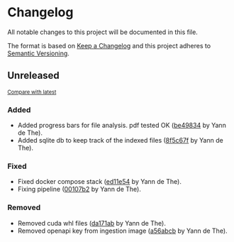 # Changelog

All notable changes to this project will be documented in this file.

The format is based on [Keep a Changelog](http://keepachangelog.com/en/1.0.0/)
and this project adheres to [Semantic Versioning](http://semver.org/spec/v2.0.0.html).

<!-- insertion marker -->
## Unreleased

<small>[Compare with latest](https://github.com/ydethe/rag_indexer/compare/94eb7c1b309263c638f3e92cea40ebdc13d83ac1...HEAD)</small>

### Added

- Added progress bars for file analysis. pdf tested OK ([be49834](https://github.com/ydethe/rag_indexer/commit/be49834155c7b30d3ad5a4abfd08174d3cd229fe) by Yann de The).
- Added sqlite db to keep track of the indexed files ([8f5c67f](https://github.com/ydethe/rag_indexer/commit/8f5c67ffa1c27698802ac9d3b1274b087656d5d9) by Yann de The).

### Fixed

- Fixed docker compose stack ([ed11e54](https://github.com/ydethe/rag_indexer/commit/ed11e54f81e6967b17efaf111d3b8a2b1d0275a7) by Yann de The).
- Fixing pipeline ([00107b2](https://github.com/ydethe/rag_indexer/commit/00107b29eaad9b53df18e2037222e1a938494966) by Yann de The).

### Removed

- Removed cuda whl files ([da171ab](https://github.com/ydethe/rag_indexer/commit/da171ab5d7d811ff9dde4ccfb4bf06e055efef3a) by Yann de The).
- Removed openapi key from ingestion image ([a56abcb](https://github.com/ydethe/rag_indexer/commit/a56abcb933960ce1a4a4cea974bc23ec51b37607) by Yann de The).

<!-- insertion marker -->
